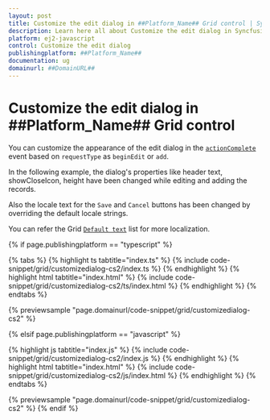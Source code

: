 ```yaml
---
layout: post
title: Customize the edit dialog in ##Platform_Name## Grid control | Syncfusion
description: Learn here all about Customize the edit dialog in Syncfusion ##Platform_Name## Grid control of Syncfusion Essential JS 2 and more.
platform: ej2-javascript
control: Customize the edit dialog 
publishingplatform: ##Platform_Name##
documentation: ug
domainurl: ##DomainURL##
---
```


# Customize the edit dialog in ##Platform_Name## Grid control

You can customize the appearance of the edit dialog in the [`actionComplete`](../../api/grid/#actioncomplete) event based on `requestType` as `beginEdit` or `add`.

In the following example, the dialog's properties like header text, showCloseIcon, height have been changed while editing and adding the records.

Also the locale text for the `Save` and `Cancel` buttons has been changed by overriding the default locale strings.

You can refer the Grid [`Default text`](../grid/global-local/) list for more localization.

{% if page.publishingplatform == "typescript" %}

 {% tabs %}
{% highlight ts tabtitle="index.ts" %}
{% include code-snippet/grid/customizedialog-cs2/index.ts %}
{% endhighlight %}
{% highlight html tabtitle="index.html" %}
{% include code-snippet/grid/customizedialog-cs2/ts/index.html %}
{% endhighlight %}
{% endtabs %}
        
{% previewsample "page.domainurl/code-snippet/grid/customizedialog-cs2" %}

{% elsif page.publishingplatform == "javascript" %}

{% highlight js tabtitle="index.js" %}
{% include code-snippet/grid/customizedialog-cs2/index.js %}
{% endhighlight %}
{% highlight html tabtitle="index.html" %}
{% include code-snippet/grid/customizedialog-cs2/js/index.html %}
{% endhighlight %}
{% endtabs %}

{% previewsample "page.domainurl/code-snippet/grid/customizedialog-cs2" %}
{% endif %}
